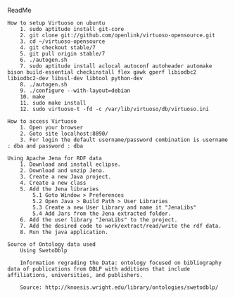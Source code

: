 ReadMe

	How to setup Virtuoso on ubuntu
		1. sudo aptitude install git-core 
		2. git clone git://github.com/openlink/virtuoso-opensource.git
		3. cd ~/virtuoso-opensource
		4. git checkout stable/7 
		5. git pull origin stable/7
		6. ./autogen.sh
		7. sudo aptitude install aclocal autoconf autoheader automake bison build-essential checkinstall flex gawk gperf libiodbc2 libiodbc2-dev libssl-dev libtool python-dev 
		8. ./autogen.sh 
		9. ./configure --with-layout=debian
		10. make 
		11. sudo make install
		12. sudo virtuoso-t -fd -c /var/lib/virtuoso/db/virtuoso.ini

	How to access Virtuoso
		1. Open your browser
		2. Goto site localhost:8890/
		3. For login the default username/password combination is username : dba and password : dba

	Using Apache Jena for RDF data
		1. Download and install eclipse.
		2. Download and unzip Jena.
		3. Create a new Java project.
		4. Create a new class
		5. Add the Jena libraries 
			5.1 Goto Window > Preferences
			5.2 Open Java > Build Path > User Libraries
			5.3 Create a new User Library and name it "JenaLibs"
			5.4 Add Jars from the Jena extracted folder.
		6. Add the user library "JenaLibs" to the project.
		7. Add the desired code to work/extract/read/write the rdf data.
		8. Run the java application.

	Source of Ontology data used 
		Using SwetoDblp

		Information regrading the Data: ontology focused on bibliography data of publications from DBLP with additions that include affiliations, universities, and publishers.

		Source: http://knoesis.wright.edu/library/ontologies/swetodblp/  
